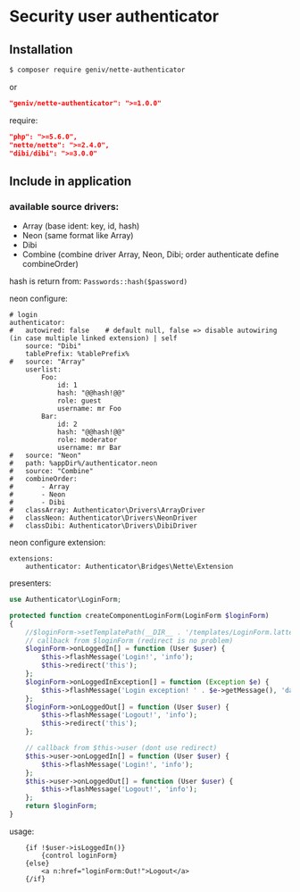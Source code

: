 Security user authenticator
===========================

Installation
------------

```sh
$ composer require geniv/nette-authenticator
```
or
```json
"geniv/nette-authenticator": ">=1.0.0"
```

require:
```json
"php": ">=5.6.0",
"nette/nette": ">=2.4.0",
"dibi/dibi": ">=3.0.0"
```

Include in application
----------------------

### available source drivers:
- Array (base ident: key, id, hash)
- Neon (same format like Array)
- Dibi
- Combine (combine driver Array, Neon, Dibi; order authenticate define combineOrder)

hash is return from: `Passwords::hash($password)`

neon configure:
```neon
# login
authenticator:
#   autowired: false    # default null, false => disable autowiring (in case multiple linked extension) | self
    source: "Dibi"
    tablePrefix: %tablePrefix%
#   source: "Array"
    userlist: 
        Foo:
            id: 1
            hash: "@@hash!@@"
            role: guest
            username: mr Foo
        Bar:
            id: 2
            hash: "@@hash!@@"
            role: moderator
            username: mr Bar
#   source: "Neon"
#   path: %appDir%/authenticator.neon
#   source: "Combine"
#   combineOrder:
#       - Array
#       - Neon
#       - Dibi
#   classArray: Authenticator\Drivers\ArrayDriver
#   classNeon: Authenticator\Drivers\NeonDriver
#   classDibi: Authenticator\Drivers\DibiDriver
```

neon configure extension:
```neon
extensions:
    authenticator: Authenticator\Bridges\Nette\Extension
```

presenters:
```php
use Authenticator\LoginForm;

protected function createComponentLoginForm(LoginForm $loginForm)
{
    //$loginForm->setTemplatePath(__DIR__ . '/templates/LoginForm.latte');
    // callback from $loginForm (redirect is no problem)
    $loginForm->onLoggedIn[] = function (User $user) {
        $this->flashMessage('Login!', 'info');
        $this->redirect('this');
    };
    $loginForm->onLoggedInException[] = function (Exception $e) {
        $this->flashMessage('Login exception! ' . $e->getMessage(), 'danger');
    };
    $loginForm->onLoggedOut[] = function (User $user) {
        $this->flashMessage('Logout!', 'info');
        $this->redirect('this');
    };

    // callback from $this->user (dont use redirect)
    $this->user->onLoggedIn[] = function (User $user) {
        $this->flashMessage('Login!', 'info');
    };
    $this->user->onLoggedOut[] = function (User $user) {
        $this->flashMessage('Logout!', 'info');
    };
    return $loginForm;
}
```

usage:
```latte
    {if !$user->isLoggedIn()}
        {control loginForm}
    {else}
        <a n:href="loginForm:Out!">Logout</a>
    {/if}
```
